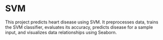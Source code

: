 # SVM
This project predicts heart disease using SVM. It preprocesses data, trains the SVM classifier, evaluates its accuracy, predicts disease for a sample input, and visualizes data relationships using Seaborn.
